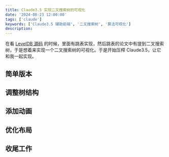 ```yaml
---
title: Claude3.5 实现二叉搜索树的可视化
date: '2024-08-23 12:00:00'
tags: ['claude']
keywords: ['Claude3.5 辅助前端', '二叉搜索树', '算法可视化']
description: 
---
```


在看 [LevelDB 源码](https://selfboot.cn/tags/leveldb/) 的时候，里面有跳表实现，然后跳表的论文中有提到二叉搜索树，于是想着来实现一个二叉搜索树的可视化。于是开始压榨 Claude3.5，让它和我一起实现。

## 简单版本


## 调整树结构


## 添加动画


## 优化布局


## 收尾工作

